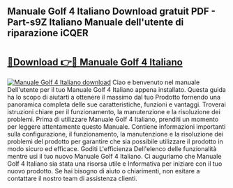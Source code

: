 ## Manuale Golf 4 Italiano Download gratuit PDF - Part-s9Z Italiano Manuale dell'utente di riparazione iCQER

# <h2><a href="http://dfgbfg7.blite.top/?on=Manuale+Golf+4+Italiano">🔗Download 👉🔴 Manuale Golf 4 Italiano</a></h2>

[![Manuale Golf 4 Italiano download](https://i.imgur.com/lujVjoI.png)](http://dfgbfg7.blite.top/?on=Manuale+Golf+4+Italiano)
Ciao e benvenuto nel manuale Dell'utente per il tuo Manuale Golf 4 Italiano appena installato. Questa guida ha lo scopo di aiutarti a ottenere il massimo dal tuo Prodotto fornendo una panoramica completa delle sue caratteristiche, funzioni e vantaggi. Troverai istruzioni chiare per il funzionamento, la manutenzione e la risoluzione dei problemi. Prima di utilizzare Manuale Golf 4 Italiano, prenditi un momento per leggere attentamente questo Manuale. Contiene informazioni importanti sulla configurazione, il funzionamento, la manutenzione e la risoluzione dei problemi del prodotto per garantire che sia possibile utilizzare il prodotto in modo sicuro ed efficace. Goditi L'efficienza Dell'elenco delle funzionalità mentre usi il tuo nuovo Manuale Golf 4 Italiano. Ci auguriamo che Manuale Golf 4 Italiano sia stata una risorsa utile e Informativa per iniziare con il tuo nuovo prodotto. Se hai bisogno di aiuto o chiarimenti, non esitare a contattare il nostro team di assistenza clienti.
